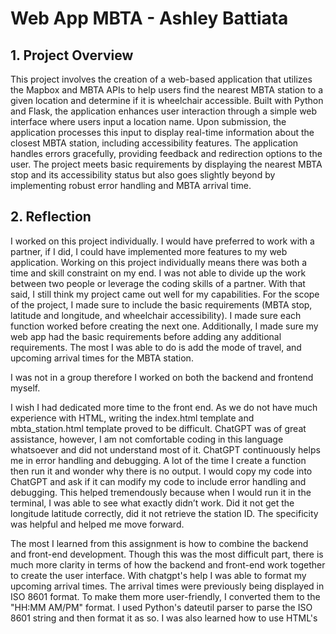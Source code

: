 # Web App MBTA - Ashley Battiata

## 1. Project Overview

This project involves the creation of a web-based application that utilizes the Mapbox and MBTA APIs to help users find the nearest MBTA station to a given location and determine if it is wheelchair accessible. Built with Python and Flask, the application enhances user interaction through a simple web interface where users input a location name. Upon submission, the application processes this input to display real-time information about the closest MBTA station, including accessibility features. The application handles errors gracefully, providing feedback and redirection options to the user. The project meets basic requirements by displaying the nearest MBTA stop and its accessibility status but also goes slightly beyond by implementing robust error handling and MBTA arrival time.

## 2. Reflection

I worked on this project individually. I would have preferred to work with a partner, if I did, I could have implemented more features to my web application. Working on this project individually means there was both a time and skill constraint on my end. I was not able to divide up the work between two people or leverage the coding skills of a partner. With that said, I still think my project came out well for my capabilities. For the scope of the project, I made sure to include the basic requirements (MBTA stop, latitude and longitude, and wheelchair accessibility). I made sure each function worked before creating the next one. Additionally, I made sure my web app had the basic requirements before adding any additional requirements. The most I was able to do is add the mode of travel, and upcoming arrival times for the MBTA station.

I was not in a group therefore I worked on both the backend and frontend myself.

I wish I had dedicated more time to the front end. As we do not have much experience with HTML, writing the index.html template and mbta_station.html template proved to be difficult. ChatGPT was of great assistance, however, I am not comfortable coding in this language whatsoever and did not understand most of it. ChatGPT continuously helps me in error handling and debugging. A lot of the time I create a function then run it and wonder why there is no output. I would copy my code into ChatGPT and ask if it can modify my code to include error handling and debugging. This helped tremendously because when I would run it in the terminal, I was able to see what exactly didn’t work. Did it not get the longitude latitude correctly, did it not retrieve the station ID. The specificity was helpful and helped me move forward.

The most I learned from this assignment is how to combine the backend and front-end development. Though this was the most difficult part, there is much more clarity in terms of how the backend and front-end work together to create the user interface. With chatgpt's help I was able to format my upcoming arrival times. The arrival times were previously being displayed in ISO 8601 format. To make them more user-friendly, I converted them to the "HH:MM AM/PM" format. I used Python's dateutil parser to parse the ISO 8601 string and then format it as so. I was also learned how to use HTML's <style> tag to incorporate colored text into my web application. I added color by using the <style>  tag within the <head> section of the HTML document and by using inline styling with the style attribute directly on the text I wanted to modify.

## Front End Development
![Alt text](/images.py/MBTA_station.png)
![Alt text](/images.py/index.png)
![Alt text](/images.py/error.png)

## Chat GPT Help 
![Alt text](/images.py/Basic_error_handling.png)
![Alt text](/images.py/dateutil_parser.png)
![Alt text](/images.py/HTML_styling.png)




